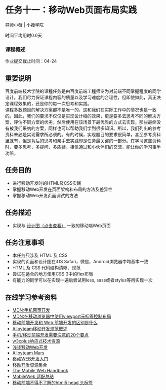 # 任务十一：移动Web页面布局实践

导师小薇 | 小薇学院

时间平均用时0.0天

### 课程概述

作业提交截止时间：04-24

## 重要说明

百度前端技术学院的课程任务是由百度前端工程师专为对前端不同掌握程度的同学设计。我们尽力保证课程内容的质量以及学习难度的合理性，但即使如此，真正决定课程效果的，还是你的每一次思考和实践。<br />
课程多数题目的解决方案都不是唯一的，这和我们在实际工作中的情况也是一致的。因此，我们的要求不仅仅是实现设计稿的效果，更是要多去思考不同的解决方案，评估不同方案的优劣，然后使用在该场景下最优雅的方式去实现。那些最终没有被我们采纳的方案，同样也可以帮助我们学到很多知识。所以，我们列出的参考资料未必是实现需求所必须的。有的时候，实现题目的要求很简单，甚至参考资料里就有，但是背后的思考和亲手去实践却是任务最关键的一部分。在学习这些资料时，要多思考，多提问，多质疑。相信通过和小伙伴们的交流，能让你的学习事半功倍。

## 任务目的

* 进行移动开发时的HTML及CSS实践
* 掌握移动Web开发在页面架构和布局的方法及差异性
* 掌握移动Web开发页面调试的方法

## 任务描述

* 实现与 [设计图（点击查看）](http://7xrp04.com1.z0.glb.clouddn.com/task_1_11_1.jpg) 一致的移动端Web页面

## 任务注意事项

* 本任务只涉及 HTML 及 CSS
* 实现的页面和设计图在iOS Safari，微信，Android浏览器中均基本一致
* HTML 及 CSS 代码结构清晰、规范
* 尝试在适合的地方使用CSS 3中的flex布局
* 有能力的同学可以在实现一遍后尝试用less, sass或者stylus等再实现一次

## 在线学习参考资料

* [MDN:手机网页开发](https://developer.mozilla.org/zh-CN/docs/Web/Guide/Mobile)
* [MDN:在移动浏览器中使用viewport元标签控制布局](https://developer.mozilla.org/zh-CN/docs/Mobile/Viewport_meta_tag)
* [移动前端开发和 Web 前端开发的区别是什么](https://www.zhihu.com/question/20269059)
* [Alloyteam移动开发规范概述](http://alloyteam.github.io/Spirit/modules/Standard/)
* [手机/移动前端开发需要注意的20个要点](http://sentsin.com/web/54.html)
* [w3cplus响应式技术资源](http://www.w3cplus.com/responsive)
* [浅谈移动Web开发](http://www.infoq.com/cn/articles/development-of-the-mobile-web-deep-concept)
* [Alloyteam Mars](https://github.com/AlloyTeam/Mars)
* [移动WEB开发入门](http://junmer.github.io/mobile-dev-get-started/)
* [移动开发资源集合](https://github.com/jtyjty99999/mobileTech)
* [The Mobile Web Handbook](http://quirksmode.org/mobilewebhandbook/)
* [MobileWeb 适配总结](http://www.w3ctech.com/topic/979)
* [移动前端不得不了解的html5 head 头标签](http://www.css88.com/archives/5480)